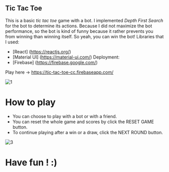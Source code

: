 ## Tic Tac Toe

This is a basic *tic tac toe* game with a bot.
I implemented *Depth First Search* for the bot to determine its actions. Because I did not maximize the bot performance, so the bot is kind of funny because it rather prevents you from winning than winning itself. So yeah, you can win the bot!
Libraries that I used:
- [React] (https://reactjs.org/)
- [Material UI] (https://material-ui.com/)
Deployment:
- [Firebase] (https://firebase.google.com/)


Play here -> https://tic-tac-toe-cc.firebaseapp.com/

![1](https://user-images.githubusercontent.com/34165109/50323344-382c7d00-04a7-11e9-92df-d0ba84092c58.PNG)

# How to play

- You can choose to play with a bot or with a friend.
- You can reset the whole game and scores by click the RESET GAME button.
- To continue playing after a win or a draw, click the NEXT ROUND button.

![3](https://user-images.githubusercontent.com/34165109/50323353-411d4e80-04a7-11e9-8673-8031cc670f32.PNG)


# Have fun ! :)

